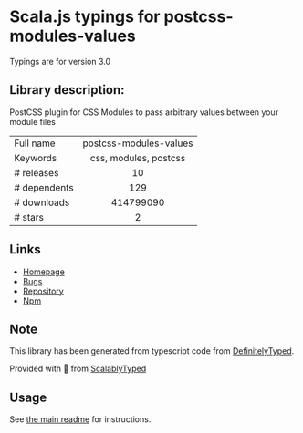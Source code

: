 
# Scala.js typings for postcss-modules-values

Typings are for version 3.0

## Library description:
PostCSS plugin for CSS Modules to pass arbitrary values between your module files

|                    |                 |
| ------------------ | :-------------: |
| Full name          | postcss-modules-values |
| Keywords           | css, modules, postcss |
| # releases         | 10 |
| # dependents       | 129 |
| # downloads        | 414799090 |
| # stars            | 2 |

## Links
- [Homepage](https://github.com/css-modules/postcss-modules-values#readme)
- [Bugs](https://github.com/css-modules/postcss-modules-values/issues)
- [Repository](https://github.com/css-modules/postcss-modules-values)
- [Npm](https://www.npmjs.com/package/postcss-modules-values)
    


## Note
This library has been generated from typescript code from [DefinitelyTyped](https://definitelytyped.org).

Provided with :purple_heart: from [ScalablyTyped](https://github.com/oyvindberg/ScalablyTyped)

## Usage
See [the main readme](../../readme.md) for instructions.



